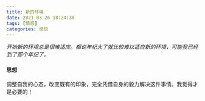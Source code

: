 ```yaml
---
title: 新的环境
date: 2021-03-26 18:24:38
tags: [情感]
categories: 感悟
---
```

*开始新的环境总是很难适应。都说年纪大了就比较难以适应新的环境，可能我已经到了那个年纪了。*

#### 思想
调整自我的心态，改变既有的印象，完全凭借自身的毅力解决这件事情。我觉得才是必要的！